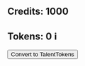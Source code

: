 <!-- Simple UI to convert credits -->
<h2>Credits: <span id="credits">1000</span></h2>
<h2>Tokens: <span id="tokens">0</span> <span title="20% converted after 2 non-wins">ℹ️</span></h2>
<button onclick="convertCredits()">Convert to TalentTokens</button>

<script>
function convertCredits() {
  if (confirm("Convert 20% of your credits into TalentTokens?")) {
    fetch("/api/credits/convert", { method: "POST" })
      .then(() => alert("Converted!"))
      .catch(() => alert("Something went wrong."));
  }
}
</script>
